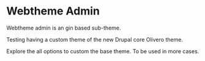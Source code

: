 # Webtheme Admin

Webtheme admin is an gin based sub-theme.

Testing having a custom theme of the new Drupal core Olivero theme.

Explore the all options to custom the base theme. To be used in more cases.
